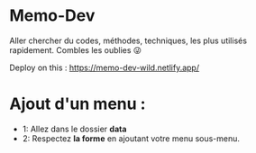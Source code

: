 # Memo-Dev
Aller chercher du codes, méthodes, techniques, les plus utilisés rapidement. 
Combles les oublies 😜

Deploy on this :
https://memo-dev-wild.netlify.app/

<h1><b>Ajout d'un menu :</b></h1>
<ul>
  <li>1: Allez dans le dossier <b>data</b></li>
  <li>2: Respectez <b>la forme</b> en ajoutant votre menu sous-menu.</li>
 </ul>
